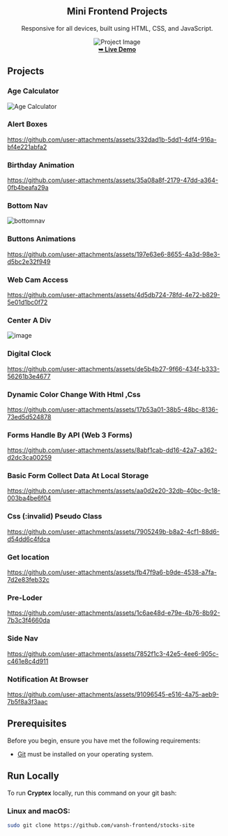 <div align="center">

  <h2>Mini Frontend Projects</h2>
  Responsive for all devices, built using HTML, CSS, and JavaScript.

  ![Project Image](https://github.com/user-attachments/assets/77c7dfb6-dae3-4f0f-831f-4b5d3b12056d)
  <br />
  <a href="https://stocknest.netlify.app/"><strong>➥ Live Demo</strong></a>

</div>

## Projects

### Age Calculator
![Age Calculator](https://github.com/user-attachments/assets/d80b806d-40af-4368-8c32-73ec2dab81fe)

### Alert Boxes
https://github.com/user-attachments/assets/332dad1b-5dd1-4df4-916a-bf4e221abfa2

### Birthday Animation
https://github.com/user-attachments/assets/35a08a8f-2179-47dd-a364-0fb4beafa29a

### Bottom Nav
![bottomnav](https://github.com/user-attachments/assets/ea18fb70-3eb0-4912-a196-ffe7eb2224f2)


### Buttons Animations
https://github.com/user-attachments/assets/197e63e6-8655-4a3d-98e3-d5bc2e32f949

### Web Cam Access
https://github.com/user-attachments/assets/4d5db724-78fd-4e72-b829-5e01d1bc0f72

### Center A Div
![image](https://github.com/user-attachments/assets/236a889d-ad1c-4195-971d-e63849757d1c)

### Digital Clock
https://github.com/user-attachments/assets/de5b4b27-9f66-434f-b333-56261b3e4677

### Dynamic Color Change With Html ,Css
https://github.com/user-attachments/assets/17b53a01-38b5-48bc-8136-73ed5d524878

### Forms Handle By API (Web 3 Forms)
https://github.com/user-attachments/assets/8abf1cab-dd16-42a7-a362-d2dc3ca00259

### Basic Form Collect Data At Local Storage
https://github.com/user-attachments/assets/aa0d2e20-32db-40bc-9c18-003ba4be6f04

### Css (:invalid) Pseudo Class
https://github.com/user-attachments/assets/7905249b-b8a2-4cf1-88d6-d54dd6c4fdca

### Get location
https://github.com/user-attachments/assets/fb47f9a6-b9de-4538-a7fa-7d2e83feb32c

### Pre-Loder
https://github.com/user-attachments/assets/1c6ae48d-e79e-4b76-8b92-7b3c3f4660da

### Side Nav
https://github.com/user-attachments/assets/7852f1c3-42e5-4ee6-905c-c461e8c4d911

### Notification At Browser
https://github.com/user-attachments/assets/91096545-e516-4a75-aeb9-7b5f8a3f3aac

## Prerequisites

Before you begin, ensure you have met the following requirements:

- [Git](https://git-scm.com/downloads) must be installed on your operating system.

## Run Locally

To run **Cryptex** locally, run this command on your git bash:

### Linux and macOS:

```bash
sudo git clone https://github.com/vansh-frontend/stocks-site
